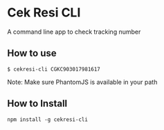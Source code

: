 # Cek Resi CLI
A command line app to check tracking number

## How to use
```
$ cekresi-cli CGKC903017981617
```

Note: Make sure PhantomJS is available in your path

## How to Install
```
npm install -g cekresi-cli
```

